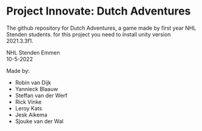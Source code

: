 # Project Innovate: Dutch Adventures
The github repository for Dutch Adventures, a game made by first year NHL Stenden students.
for this project you need to install unity version 2021.3.3f1.


NHL Stenden Emmen  
10-5-2022  

Made by:
- Robin van Dijk
- Yannieck Blaauw
- Steffan van der Werf
- Rick Vinke
- Leroy Kats
- Jesk Aikema
- Sjouke van der Wal
